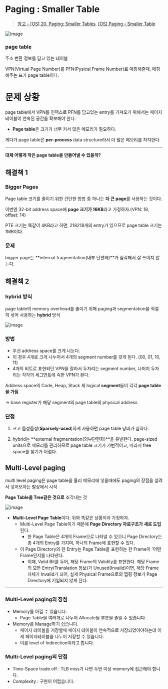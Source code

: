 # Paging : Smaller Table
> [참고 - [OS] 20. Paging: Smaller Tables](https://velog.io/@qkrdbqls1001/OS-20.-Paging-Smaller-Tables), 
[[OS] Paging - Smaller Table](https://rond-o.tistory.com/267)

![image](https://github.com/jminkkk/TIL/assets/102847513/a8b984ea-b280-439b-8747-c480bc212490)

### page table

주소 변환 정보를 담고 있는 테이블

VPN(Virtual Page Number)를 PFN(Pysical Frame Number)로 매핑해줄때,  매핑해주는 표가 page table이다.

# 문제 상황

page table에서 VPN를 인덱스로 PFN를 담고있는 entry를 가져오기 위해서는 페이지 테이블이 연속된 공간을 확보해야 한다.

- **Page table**은 크기가 너무 커서 많은 메모리가 필요하다.

게다가 page table은 **per-process** data structure라서 더 많은 메모리를 차지한다.

---

**대체 어떻게 작은 page table을 만들어낼 수 있을까?**

## 해결책 1

### ****Bigger Pages****

Page table 크기를 줄이기 위한 간단한 방법 중 하나는 **더 큰 page**를 사용하는 것이다.

이번엔 32-bit address space에 **page 크기가 16KB**라고 가정하자.(VPN: 18, offset: 14)

PTE 크기는 똑같이 4KB라고 하면, 218218﻿개의 entry가 있으므로 page table 크기는 1MB이다.

### 문제

bigger page는 **internal fragmentation(내부 단편화)**가 심각해서 잘 쓰이지 않는다.

## 해결책 2

### **hybrid** 방식

page table의 memory overhead를 줄이기 위해 paging과 segmentation을 적절히 섞어 사용하는 **hybrid** 방식

![image](https://github.com/jminkkk/TIL/assets/102847513/6ea1e374-2628-45c4-9ea2-bc7f0484ce80)

### 방법

- 우선 address space를 크게 나눈다.
- 이 경우 4개로 크게 나누어서 4개의 segment number를 갖게 된다. (00, 01, 10, 11)
- 4개의 비트로 표현되던 VPN을 잘라서 두자리는 segment number, 나머지 두자리는 각각의 세그먼트에 속한 VPN가 된다.

Address space의 Code, Heap, Stack 세 logical **segment**들이 각각 **page table을 가짐**

→ base register가 해당 segment의 page table의 physical address

### 단점

1. 크고 듬성듬성(**Sparsely-used**)하게 사용하면 page table 낭비가 심하다.

2. hybrid는 **external fragmentation(외부단편화)**을 유발한다. page-sized units으로 메모리를 관리하므로 page table 크기가 가변적이고, 따라서 free space를 찾기가 어렵다.

## Multi-Level paging

multi level paging은 page table을 물리 메모리에 넣을때에도 paging의 장점을 살려서 넣어보자는 발상에서 시작

**Page Table을 Tree같은 것으로** 조각내는 것

![image](https://github.com/jminkkk/TIL/assets/102847513/bf77b916-0aac-4e6e-8698-c6bdc9f15d7f)

- **Multi-Level Page Table**이다. 위와 똑같은 상황이라 가정하자.
    - Multi-Level Page Table이기 때문에 **Page Directory 자료구조가 새로 도입**된다.
        - 한 Page Table은 4개의 Frame으로 나타낼 수 있으니 Page Directory는 총 4개의 Entry를 가지며, 하나의 Frame에 표현할 수 있다. 
    - 이 Page Directory의 한 Entry는 Page Table을 표현하는 한 Frame이 '어떤 Frame인지를 나타낸다.
        - 이때, Valid Bit를 두어, 해당 Frame의 Validity를 표현한다. 해당 Frame의 모든 Entry(Translation 정보)가 Unused(Invalid)이면, 해당 Frame 자체가 Invalid가 되어, 실제 Physical Frame으로의 맵핑 정보가 Page Directory에 기입되지 않게 된다. 

---

### Multi-Level paging의 장점

- Memory를 아낄 수 있습니다.
    - Page Table을 여러개로 나누어 Allocate될 부분을 줄일 수 있습니다.
- Memory를 Manage하기 쉽습니다.
    - 페이지 테이블을 저장할때 페이지 테이블이 연속적으로 저장되었어야하는데 이제 페이지테이블을 나누어 저장할 수 있습니다.
    - 이를 level of Indirection이라고 합니다.

### Multi-Level paging의 단점

- Time-Space trade off : TLB miss가 나면 두번 이상 memory에 접근해야 합니다.
- Complexity : 구현이 어렵습니다.
